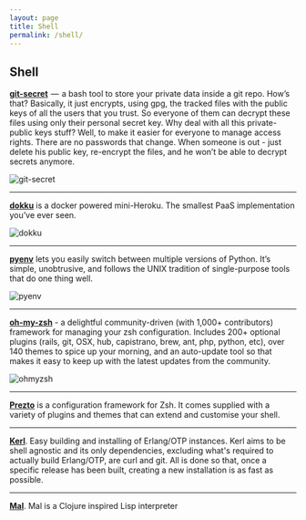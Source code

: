 ```yaml
---
layout: page
title: Shell
permalink: /shell/
---
```

## Shell

[**git-secret**](https://github.com/sobolevn/git-secret)  —  a bash tool to store your private data inside a git repo. How’s that? Basically, it just encrypts, using gpg, the tracked files with the public keys of all the users that you trust. So everyone of them can decrypt these files using only their personal secret key. Why deal with all this private-public keys stuff? Well, to make it easier for everyone to manage access rights. There are no passwords that change. When someone is out - just delete his public key, re-encrypt the files, and he won’t be able to decrypt secrets anymore.

![git-secret](https://cdn-images-1.medium.com/max/720/0*ksb58FDyPxbZ5869.png)

---
[**dokku**](https://github.com/dokku/dokku) is a docker powered mini-Heroku. The smallest PaaS implementation you’ve ever seen.

![dokku](https://cdn-images-1.medium.com/max/720/0*2L6kj4dbuMGhKber.)

---
[**pyenv**](https://github.com/yyuu/pyenv) lets you easily switch between multiple versions of Python. It’s simple, unobtrusive, and follows the UNIX tradition of single-purpose tools that do one thing well.

![pyenv](https://camo.githubusercontent.com/0e35e6235405bbcfcc0541b52c62dbd72094dde3/68747470733a2f2f692e6779617a6f2e636f6d2f36393961353839323762373765343665373163643637346337666337613738642e706e67)

---
[**oh-my-zsh**](https://github.com/robbyrussell/oh-my-zsh) - a delightful community-driven (with 1,000+ contributors) framework for managing your zsh configuration. Includes 200+ optional plugins (rails, git, OSX, hub, capistrano, brew, ant, php, python, etc), over 140 themes to spice up your morning, and an auto-update tool so that makes it easy to keep up with the latest updates from the community. 

![ohmyzsh](https://camo.githubusercontent.com/5c385f15f3eaedb72cfcfbbaf75355b700ac0757/68747470733a2f2f73332e616d617a6f6e6177732e636f6d2f6f686d797a73682f6f682d6d792d7a73682d6c6f676f2e706e67)

---
[**Prezto**](https://github.com/sorin-ionescu/prezto) is a configuration framework for Zsh. It comes supplied with a variety of plugins and themes that can extend and customise your shell.

---
[**Kerl**](https://github.com/kerl/kerl). Easy building and installing of Erlang/OTP instances. Kerl aims to be shell agnostic and its only dependencies, excluding what's required to actually build Erlang/OTP, are curl and git. All is done so that, once a specific release has been built, creating a new installation is as fast as possible.

---
[**Mal**](https://github.com/kanaka/mal). Mal is a Clojure inspired Lisp interpreter
